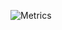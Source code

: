 ![Metrics](https://metrics.lecoq.io/firescrypt?template=classic&isocalendar=1&languages=1&habits=1&licenses=1&contributors=1&stars=1&gists=1&lines=1&traffic=1&skyline=1&isocalendar.duration=half-year&languages.limit=8&languages.sections=most-used&languages.colors=github&languages.threshold=0%25&languages.indepth=false&languages.recent.load=300&languages.recent.days=14&habits.from=200&habits.days=14&habits.facts=true&habits.charts=false&habits.trim=false&licenses.ratio=false&licenses.legal=true&contributors.head=master&contributors.ignored=github-actions%5Bbot%5D%2C%20dependabot%5Bbot%5D%2C%20dependabot-preview%5Bbot%5D&contributors.contributions=false&contributors.sections=contributors&contributors.categories=%7B%0A%20%20%22%F0%9F%93%9A%20Documentation%22%3A%20%5B%22README.md%22%2C%20%22docs%2F**%22%5D%2C%0A%20%20%22%F0%9F%92%BB%20Code%22%3A%20%5B%22source%2F**%22%2C%20%22src%2F**%22%5D%2C%0A%20%20%22%23%EF%B8%8F%E2%83%A3%20Others%22%3A%20%5B%22*%22%5D%0A%7D%0A&stars.limit=4&skyline.year=current-year&skyline.frames=60&skyline.quality=0.5&skyline.compatibility=false&config.timezone=Asia%2FCalcutta)
